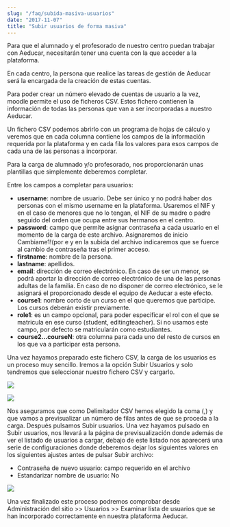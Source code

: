 ```yaml
---
slug: "/faq/subida-masiva-usuarios"
date: "2017-11-07"
title: "Subir usuarios de forma masiva"
---
```


Para que el alumnado y el profesorado de nuestro centro puedan trabajar con Aeducar, necesitarán tener una cuenta con la que acceder a la plataforma.

En cada centro, la persona que realice las tareas de gestión de Aeducar será la encargada de la creación de estas cuentas. 

Para poder crear un número elevado de cuentas de usuario a la vez, moodle permite el uso de ficheros CSV. Estos fichero contienen la información de todas las personas que van a ser incorporadas a nuestro Aeducar.

Un fichero CSV podemos abrirlo con un programa de hojas de cálculo y veremos que en cada columna contiene los campos de la información requerida por la plataforma y en cada fila los valores para esos campos de cada una de las personas a incorporar.

Para la carga de alumnado y/o profesorado, nos proporcionarán unas plantillas que simplemente deberemos completar.

Entre los campos a completar para usuarios:

- **username**: nombre de usuario. Debe ser único y no podrá haber dos personas con el mismo username en la plataforma. Usaremos el NIF y en el caso de menores que no lo tengan, el NIF de su madre o padre seguido del orden que ocupa entre sus hermanos en el centro.
- **password**: campo que permite asignar contraseña a cada usuario en el momento de la carga de este archivo. Asignaremos de inicio Cambiame1!(por e y en la subida del archivo indicaremos que se fuerce al cambio de contraseña tras el primer acceso. 
- **firstname**: nombre de la persona.
- **lastname**: apellidos.
- **email**: dirección de correo electrónico. En caso de ser un menor, se podrá aportar la dirección de correo electrónico de una de las personas adultas de la familia. En caso de no disponer de correo electrónico, se  le asignará el proporcionado desde el equipo de Aeducar a este efecto.
- **course1**: nombre corto de un curso en el que queremos que participe. Los cursos deberán existir previamente. 
- **role1**: es un campo opcional, para poder especificar el rol con el que se matricula en ese curso (student, editingteacher). Si no usamos este campo, por defecto se matricularán como estudiantes. 
- **course2...courseN**: otra columna para cada uno del resto de cursos en los que va a participar esta persona.

Una vez hayamos preparado este fichero CSV, la carga de los usuarios es un proceso muy sencillo. Iremos a la opción Subir Usuarios y solo tendremos que seleccionar nuestro fichero CSV y cargarlo. 

![](/assets/subir-usuarios-1.png)

![](/assets/subir-usuarios-2.png)


Nos aseguramos que como Delimitador CSV hemos elegido la coma (,) y que vamos a previsualizar un número de filas antes de que se proceda a la carga. Después pulsamos Subir usuarios.
Una vez hayamos pulsado en Subir usuarios, nos llevará a la página de previsualización donde además de ver el listado de usuarios a cargar, debajo de este listado nos aparecerá una serie de configuraciones donde deberemos dejar los siguientes valores en los siguientes ajustes antes de pulsar Subir archivo:

- Contraseña de nuevo usuario: campo requerido en el archivo
- Estandarizar nombre de usuario: No

![](/assets/subir-usuarios-3.png)

Una vez finalizado este proceso podremos comprobar desde Administración del sitio >> Usuarios >> Examinar lista de usuarios que se han incorporado correctamente en nuestra plataforma Aeducar. 
